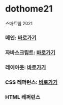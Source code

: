 # dothome21
스마트웹 2021

### 메인: <a href="https://miyou22.github.io/dothome21">바로가기</a>
### 자바스크립트: <a href="https://miyou22.github.io/dothome21/javascript/javascript100.html">바로가기</a>
### 레이아웃:  <a href="https://miyou22.github.io/dothome21/layout/index.html">바로가기</a>
### CSS 레퍼런스: <a href="https://miyou22.github.io/dothome21/refer-css/index.html">바로가기</a>
### HTML 레퍼런스

